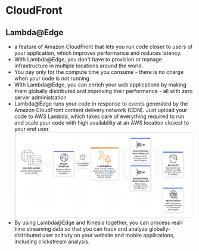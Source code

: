CloudFront
===

## Lambda@Edge
- a feature of Amazon CloudFront that lets you run code closer to users of your application, which improves performance and reduces latency.  
- With Lambda@Edge, you don't have to provision or manage infrastructure in multiple locations around the world. 
- You pay only for the compute time you consume - there is no charge when your code is not running
- With Lambda@Edge, you can enrich your web applications by making them globally distributed and improving their performance - all with zero server administration
- Lambda@Edge runs your code in response to events generated by the Amazon CloudFront content delivery network (CDN). Just upload your code to AWS Lambda, which takes care of everything required to run and scale your code with high availability at an AWS location closest to your end user.
![cloudfront_lambda@edge](./images/cloudfront_lambda@edge.png)
- By using Lambda@Edge and Kinesis together, you can process real-time streaming data so that you can track and analyze globally-distributed user acitivty on your website and mobile applications, including clickstream analysis.